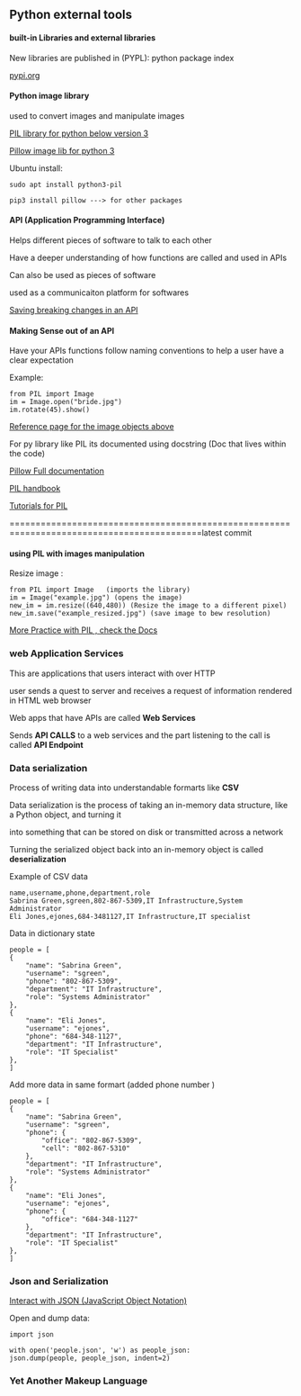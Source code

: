## Python external tools

#### built-in Libraries and external libraries

New libraries are published in (PYPL): python package index

[pypi.org](https://pypi.org/)

#### Python image library

used to convert images and manipulate images

[PIL library for python below version 3](http://www.pythonware.com/products/pil/)

[Pillow image lib for python 3](https://pypi.org/project/Pillow/)

Ubuntu install:

    sudo apt install python3-pil

    pip3 install pillow ---> for other packages

#### API (Application Programming Interface)

Helps different pieces of software to talk to each other

Have a deeper understanding of how functions are called and used in APIs

Can also be used as pieces of software 

used as a communicaiton platform for softwares

[Saving breaking changes in an API](https://semver.org/#summary)

#### Making Sense out of  an API

Have your APIs functions follow naming conventions to help a user have a clear expectation

Example:

    from PIL import Image
    im = Image.open("bride.jpg")
    im.rotate(45).show()

[Reference page for the image objects above ](https://pillow.readthedocs.io/en/stable/reference/Image.html)

For py library like PIL its documented using docstring (Doc that lives within the code)

[Pillow Full documentation](https://pillow.readthedocs.io/)

[PIL handbook](https://pillow.readthedocs.io/en/stable/handbook/index.html)

[Tutorials for PIL](https://pillow.readthedocs.io/en/stable/handbook/tutorial.html)


===========================================================================================latest commit

#### using PIL with images manipulation

Resize image :

    from PIL import Image   (imports the library)
    im = Image("example.jpg") (opens the image)
    new_im = im.resize((640,480)) (Resize the image to a different pixel)
    new_im.save("example_resized.jpg") (save image to bew resolution)

[More Practice with PIL , check the Docs](https://pillow.readthedocs.io/en/stable/handbook/tutorial.html)


### web Application Services

This are applications  that users interact with over HTTP

user sends a quest to server and receives a request of information rendered in HTML web browser

Web apps that have APIs are called **Web Services**

Sends __API CALLS__ to a web services  and the part listening to the call is called **API Endpoint**



### Data serialization

Process of writing data into understandable formarts like **CSV** 

Data serialization is the process of taking an in-memory data structure, like a Python object, and turning it 

into something that can be stored on disk or transmitted across a network

Turning the serialized object back into an in-memory object is called __deserialization__

Example of CSV data

    name,username,phone,department,role
    Sabrina Green,sgreen,802-867-5309,IT Infrastructure,System Administrator
    Eli Jones,ejones,684-3481127,IT Infrastructure,IT specialist

Data in dictionary state

    people = [
    {
        "name": "Sabrina Green",
        "username": "sgreen",
        "phone": "802-867-5309",
        "department": "IT Infrastructure",
        "role": "Systems Administrator"
    },
    {
        "name": "Eli Jones",
        "username": "ejones",
        "phone": "684-348-1127",
        "department": "IT Infrastructure",
        "role": "IT Specialist"
    },
    ]

Add more data in same formart (added phone number )

    people = [
    {
        "name": "Sabrina Green",
        "username": "sgreen",
        "phone": {
            "office": "802-867-5309",
            "cell": "802-867-5310"
        },
        "department": "IT Infrastructure",
        "role": "Systems Administrator"
    },
    {
        "name": "Eli Jones",
        "username": "ejones",
        "phone": {
            "office": "684-348-1127"
        },
        "department": "IT Infrastructure",
        "role": "IT Specialist"
    },
    ]

### Json and Serialization

[Interact with JSON (JavaScript Object Notation)](https://json.org/)

Open and dump data:

    import json

    with open('people.json', 'w') as people_json:
    json.dump(people, people_json, indent=2)


### Yet Another Makeup Language

